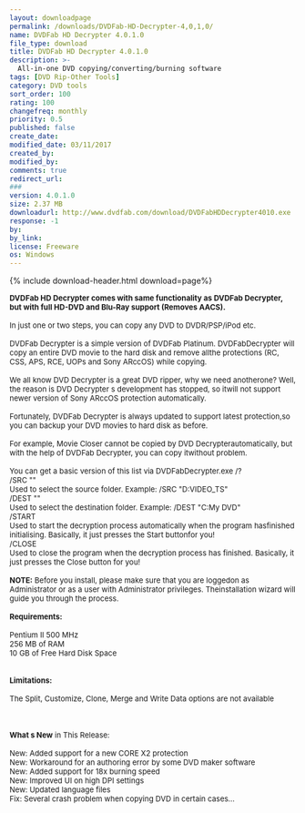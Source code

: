 ```yaml
---
layout: downloadpage
permalink: /downloads/DVDFab-HD-Decrypter-4,0,1,0/
name: DVDFab HD Decrypter 4.0.1.0
file_type: download
title: DVDFab HD Decrypter 4.0.1.0
description: >-
  All-in-one DVD copying/converting/burning software
tags: [DVD Rip-Other Tools]
category: DVD tools
sort_order: 100
rating: 100
changefreq: monthly
priority: 0.5
published: false
create_date: 
modified_date: 03/11/2017
created_by: 
modified_by: 
comments: true
redirect_url: 
### 
version: 4.0.1.0
size: 2.37 MB
downloadurl: http://www.dvdfab.com/download/DVDFabHDDecrypter4010.exe
response: -1
by: 
by_link: 
license: Freeware
os: Windows
---
```


{% include download-header.html download=page%}

<p style="fix-download-text !important">
<p><font size="2"><strong>DVDFab HD Decrypter comes with same functionality as DVDFab Decrypter, but with full HD-DVD and Blu-Ray support (Removes AACS).</strong><br />
<br />
In just one or two steps, you can copy any DVD to DVDR/PSP/iPod etc.<br />
<br />
DVDFab Decrypter is a simple version of DVDFab Platinum. DVDFabDecrypter will copy an entire DVD movie to the hard disk and remove allthe protections (RC, CSS, APS, RCE, UOPs and Sony ARccOS) while copying.<br />
<br />
We all know DVD Decrypter is a great DVD ripper, why we need anotherone? Well, the reason is DVD Decrypter s development has stopped, so itwill not support newer version of Sony ARccOS protection automatically.<br />
<br />
Fortunately, DVDFab Decrypter is always updated to support latest protection,so you can backup your DVD movies to hard disk as before. <br />
<br />
For example, Movie Closer cannot be copied by DVD Decrypterautomatically, but with the help of DVDFab Decrypter, you can copy itwithout problem.<br />
<br />
You can get a basic version of this list via DVDFabDecrypter.exe /? <br />
/SRC "<folder></folder>"<br />
Used to select the source folder. Example: /SRC "D:VIDEO_TS"<br />
/DEST "<folder></folder>"<br />
Used to select the destination folder. Example: /DEST "C:My DVD"<br />
/START<br />
Used to start the decryption process automatically when the program hasfinished initialising. Basically, it just presses the Start buttonfor you!<br />
/CLOSE<br />
Used to close the program when the decryption process has finished. Basically, it just presses the Close button for you!<br />
<br />
<strong>NOTE:</strong> Before you install, please make sure that you are loggedon as Administrator or as a user with Administrator privileges. Theinstallation wizard will guide you through the process.<br />
<br />
<span><strong>Requirements:</strong></span><br />
<br />
Pentium II 500 MHz<br />
256 MB of RAM<br />
10 GB of Free Hard Disk Space<br />
<br />
<br />
<span><strong>Limitations:</strong></span><br />
<br />
The Split, Customize, Clone, Merge and Write Data options are not available<br />
</font></p>
<div class="celltext_big"><br />
<br />
<font size="2"><strong>What s New</strong> in This Release:<br />
<br />
New: Added support for a new CORE X2 protection <br />
New: Workaround for an authoring error by some DVD maker software <br />
New: Added support for 18x burning speed <br />
New: Improved UI on high DPI settings <br />
New: Updated language files <br />
Fix: Several crash problem when copying DVD in certain cases...</font></div></p>
